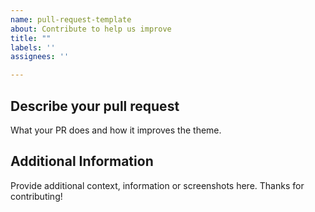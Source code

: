 ```yaml
---
name: pull-request-template
about: Contribute to help us improve
title: ""
labels: ''
assignees: ''

---
```


## Describe your pull request

What your PR does and how it improves the theme.

## Additional Information

Provide additional context, information or screenshots here. Thanks for contributing!
